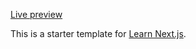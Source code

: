 [Live preview](https://next-tutorial-8x5kw8xri.now.sh/)

This is a starter template for [Learn Next.js](https://nextjs.org/learn).
